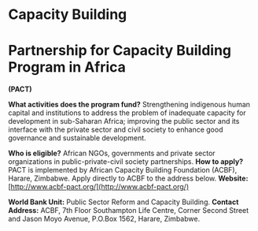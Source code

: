 # Capacity Building

# Partnership for Capacity Building Program in Africa

**(PACT)**

**What activities does the program fund?** Strengthening
indigenous human capital and institutions to address the problem of
inadequate capacity for development in sub-Saharan Africa;
improving the public sector and its interface with the private sector
and civil society to enhance good governance and sustainable
development.

**Who is eligible?** African NGOs, governments and private sector
organizations in public-private-civil society partnerships.
**How to apply?** PACT is implemented by African Capacity Building
Foundation (ACBF), Harare, Zimbabwe. Apply directly to ACBF to
the address below.
**Website:** [http://www.acbf-pact.org/](http://www.acbf-pact.org/)

**World Bank Unit:** Public Sector Reform and Capacity Building.
**Contact Address:** ACBF, 7th Floor Southampton Life Centre,
Corner Second Street and Jason Moyo Avenue, P.O.Box 1562,
Harare, Zimbabwe.

